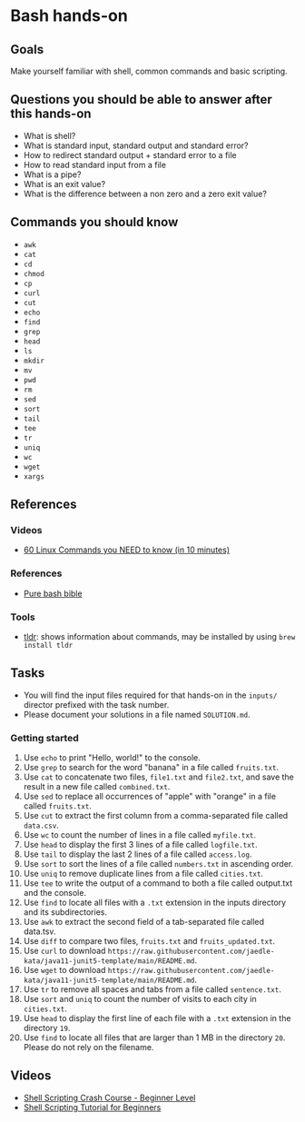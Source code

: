 # Bash hands-on

## Goals

Make yourself familiar with shell, common commands and basic scripting.

## Questions you should be able to answer after this hands-on

- What is shell?
- What is standard input, standard output and standard error?
- How to redirect standard output + standard error to a file
- How to read standard input from a file
- What is a pipe?
- What is an exit value?
- What is the difference between a non zero and a zero exit value?

## Commands you should know

- `awk`
- `cat`
- `cd`
- `chmod`
- `cp`
- `curl`
- `cut`
- `echo`
- `find`
- `grep`
- `head`
- `ls`
- `mkdir`
- `mv`
- `pwd`
- `rm`
- `sed`
- `sort`
- `tail`
- `tee`
- `tr`
- `uniq`
- `wc`
- `wget`
- `xargs`

## References

### Videos

- [60 Linux Commands you NEED to know (in 10 minutes)](https://www.youtube.com/watch?v=gd7BXuUQ91w)
 
### References

- [Pure bash bible](https://github.com/dylanaraps/pure-bash-bible)

### Tools

- [tldr](https://tldr.sh/): shows information about commands, may be installed by using `brew install tldr`

## Tasks

- You will find the input files required for that hands-on in the `inputs/` director prefixed with the task number.
- Please document your solutions in a file named `SOLUTION.md`.

### Getting started

1. Use `echo` to print "Hello, world!" to the console.
2. Use `grep` to search for the word "banana" in a file called `fruits.txt`.
3. Use `cat` to concatenate two files, `file1.txt` and `file2.txt`, and save the result in a new file called `combined.txt`.
4. Use `sed` to replace all occurrences of "apple" with "orange" in a file called `fruits.txt`.
5. Use `cut` to extract the first column from a comma-separated file called `data.csv`.
6. Use `wc` to count the number of lines in a file called `myfile.txt`.
7. Use `head` to display the first 3 lines of a file called `logfile.txt`.
8. Use `tail` to display the last 2 lines of a file called `access.log`.
9. Use `sort` to sort the lines of a file called `numbers.txt` in ascending order.
10. Use `uniq` to remove duplicate lines from a file called `cities.txt`.
11. Use `tee` to write the output of a command to both a file called output.txt and the console.
12. Use `find` to locate all files with a `.txt` extension in the inputs directory and its subdirectories.
13. Use `awk` to extract the second field of a tab-separated file called data.tsv.
14. Use `diff` to compare two files, `fruits.txt` and `fruits_updated.txt`.
15. Use `curl` to download `https://raw.githubusercontent.com/jaedle-kata/java11-junit5-template/main/README.md`.
16. Use `wget` to download `https://raw.githubusercontent.com/jaedle-kata/java11-junit5-template/main/README.md`.
17. Use `tr` to remove all spaces and tabs from a file called `sentence.txt`.
18. Use `sort` and `uniq` to count the number of visits to each city in `cities.txt`.
19. Use `head` to display the first line of each file with a `.txt` extension in the directory `19`.
20. Use `find` to locate all files that are larger than 1 MB in the directory `20`. Please do not rely on the filename.

## Videos

- [Shell Scripting Crash Course - Beginner Level](https://www.youtube.com/watch?v=v-F3YLd6oMw)
- [Shell Scripting Tutorial for Beginners](https://www.youtube.com/watch?v=hwrnmQumtPw)

